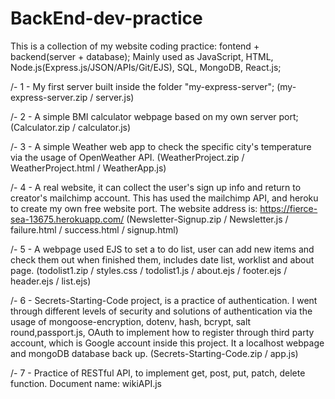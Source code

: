 # BackEnd-dev-practice
This is a collection of my website coding practice: fontend + backend(server + database);
Mainly used as JavaScript, HTML, Node.js(Express.js/JSON/APIs/Git/EJS), SQL, MongoDB, React.js;

/- 1 - My first server built inside the folder "my-express-server"; (my-express-server.zip / server.js)

/- 2 - A simple BMI calculator webpage based on my own server port;(Calculator.zip / calculator.js)

/- 3 - A simple Weather web app to check the specific city's temperature via the usage of OpenWeather API. (WeatherProject.zip / WeatherProject.html / WeatherApp.js)

/- 4 - A real website, it can collect the user's sign up info and return to creator's mailchimp account. This has used the mailchimp API, and heroku to create my own free website port. The website address is: https://fierce-sea-13675.herokuapp.com/  (Newsletter-Signup.zip / Newsletter.js / failure.html / success.html / signup.html)

/- 5 - A webpage used EJS to set a to do list, user can add new items and check them out when finished them, includes date list, worklist and about page. (todolist1.zip / styles.css / todolist1.js / about.ejs / footer.ejs / header.ejs / list.ejs)

/- 6 - Secrets-Starting-Code project, is a practice of authentication. I went through different levels of security and solutions of authentication via the usage of mongoose-encryption, dotenv, hash, bcrypt, salt round,passport.js, OAuth to implement how to register through third party account, which is Google account inside this project. It a localhost webpage and mongoDB database back up. (Secrets-Starting-Code.zip / app.js)

/- 7 - Practice of RESTful API, to implement get, post, put, patch, delete function. Document name: wikiAPI.js
